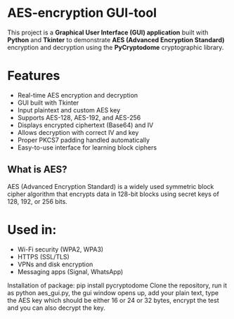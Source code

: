 # AES-encryption GUI-tool

This project is a **Graphical User Interface (GUI) application** built with **Python** and **Tkinter** to demonstrate **AES (Advanced Encryption Standard)** encryption and decryption using the **PyCryptodome** cryptographic library.

# Features
- Real-time AES encryption and decryption
- GUI built with Tkinter
- Input plaintext and custom AES key
- Supports AES-128, AES-192, and AES-256
- Displays encrypted ciphertext (Base64) and IV
- Allows decryption with correct IV and key
- Proper PKCS7 padding handled automatically
- Easy-to-use interface for learning block ciphers

## What is AES?
AES (Advanced Encryption Standard) is a widely used symmetric block cipher algorithm that encrypts data in 128-bit blocks using secret keys of 128, 192, or 256 bits.

# Used in:
- Wi-Fi security (WPA2, WPA3)
- HTTPS (SSL/TLS)
- VPNs and disk encryption
- Messaging apps (Signal, WhatsApp)

Installation of package: pip install pycryptodome
Clone the repository, run it as python aes_gui.py, the gui window opens up, add your plain text, type the AES key which should be either 16 or 24 or 32 bytes, encrypt the test and you can also decrypt the key. 
